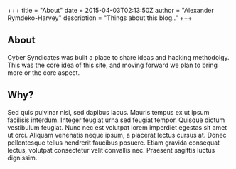 +++
title = "About"
date = 2015-04-03T02:13:50Z
author = "Alexander Rymdeko-Harvey"
description = "Things about this blog.."
+++

## About

Cyber Syndicates was built a place to share ideas and hacking methodolgy. This was the core idea of this site, and moving forward we plan to bring more or the core aspect. 

## Why?

Sed quis pulvinar nisi, sed dapibus lacus. Mauris tempus ex ut ipsum facilisis interdum. Integer feugiat urna sed feugiat tempor. Quisque dictum vestibulum feugiat. Nunc nec est volutpat lorem imperdiet egestas sit amet ut orci. Aliquam venenatis neque ipsum, a placerat lectus cursus at. Donec pellentesque tellus hendrerit faucibus posuere. Etiam gravida consequat lectus, volutpat consectetur velit convallis nec. Praesent sagittis luctus dignissim.
